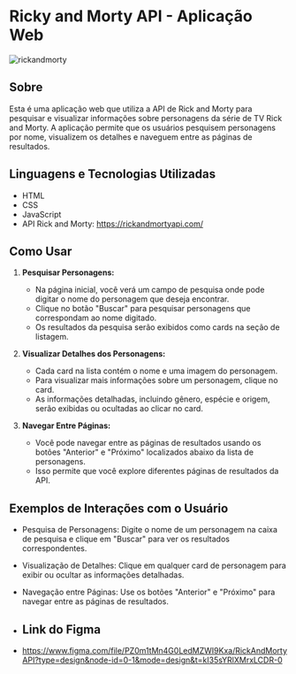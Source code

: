 # Ricky and Morty API - Aplicação Web


![rickandmorty](https://github.com/IgorAraujooo/RickAndMorty-API/assets/123735950/bd936495-0b84-4458-a4e2-1fa12d60fd1f)


## Sobre

Esta é uma aplicação web que utiliza a API de Rick and Morty para pesquisar e visualizar informações sobre personagens da série de TV Rick and Morty. A aplicação permite que os usuários pesquisem personagens por nome, visualizem os detalhes e naveguem entre as páginas de resultados.

## Linguagens e Tecnologias Utilizadas

- HTML
- CSS
- JavaScript
- API Rick and Morty: https://rickandmortyapi.com/

## Como Usar

1. **Pesquisar Personagens:**

   - Na página inicial, você verá um campo de pesquisa onde pode digitar o nome do personagem que deseja encontrar.
   - Clique no botão "Buscar" para pesquisar personagens que correspondam ao nome digitado.
   - Os resultados da pesquisa serão exibidos como cards na seção de listagem.

2. **Visualizar Detalhes dos Personagens:**

   - Cada card na lista contém o nome e uma imagem do personagem.
   - Para visualizar mais informações sobre um personagem, clique no card.
   - As informações detalhadas, incluindo gênero, espécie e origem, serão exibidas ou ocultadas ao clicar no card.

3. **Navegar Entre Páginas:**

   - Você pode navegar entre as páginas de resultados usando os botões "Anterior" e "Próximo" localizados abaixo da lista de personagens.
   - Isso permite que você explore diferentes páginas de resultados da API.

## Exemplos de Interações com o Usuário

- Pesquisa de Personagens: Digite o nome de um personagem na caixa de pesquisa e clique em "Buscar" para ver os resultados correspondentes.

- Visualização de Detalhes: Clique em qualquer card de personagem para exibir ou ocultar as informações detalhadas.

- Navegação entre Páginas: Use os botões "Anterior" e "Próximo" para navegar entre as páginas de resultados.

- ## Link do Figma

- https://www.figma.com/file/PZ0m1tMn4G0LedMZWI9Kxa/RickAndMortyAPI?type=design&node-id=0-1&mode=design&t=kI35sYRlXMrxLCDR-0
